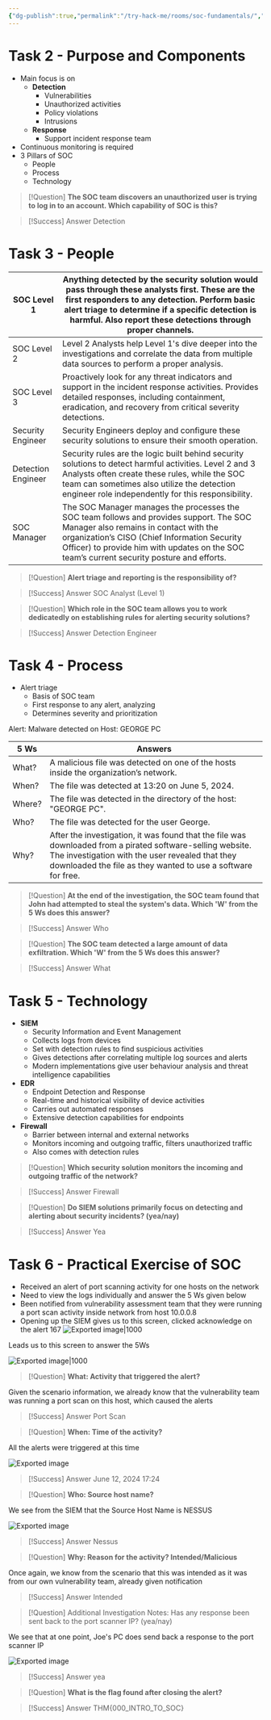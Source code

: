 ```yaml
---
{"dg-publish":true,"permalink":"/try-hack-me/rooms/soc-fundamentals/","created":"2024-11-06T17:24:39.640-05:00","updated":"2025-03-09T16:38:29.945-04:00"}
---
```


# Task 2 - Purpose and Components

- Main focus is on
	- **Detection**
		- Vulnerabilities
		- Unauthorized activities
		- Policy violations
		- Intrusions
	- **Response**
		- Support incident response team
- Continuous monitoring is required
- 3 Pillars of SOC
	- People
	- Process
	- Technology 

> [!Question]
> **The SOC team discovers an unauthorized user is trying to log in to an account. Which capability of SOC is this?** 

> [!Success] Answer
> Detection
# Task 3 - People

| SOC Level 1        | Anything detected by the security solution would pass through these analysts first. These are the first responders to any detection. Perform basic alert triage to determine if a specific detection is harmful. Also report these detections through proper channels.         |
| ------------------ | ------------------------------------------------------------------------------------------------------------------------------------------------------------------------------------------------------------------------------------------------------------------------------ |
| SOC Level 2        | Level 2 Analysts help Level 1's dive deeper into the investigations and correlate the data from multiple data sources to perform a proper analysis.                                                                                                                            |
| SOC Level 3        | Proactively look for any threat indicators and support in the incident response activities. Provides detailed responses, including containment, eradication, and recovery from critical severity detections.                                                                   |
| Security Engineer  | Security Engineers deploy and configure these security solutions to ensure their smooth operation.                                                                                                                                                                             |
| Detection Engineer | Security rules are the logic built behind security solutions to detect harmful activities. Level 2 and 3 Analysts often create these rules, while the SOC team can sometimes also utilize the detection engineer role independently for this responsibility.                   |
| SOC Manager        | The SOC Manager manages the processes the SOC team follows and provides support. The SOC Manager also remains in contact with the organization’s CISO (Chief Information Security Officer) to provide him with updates on the SOC team’s current security posture and efforts. |

> [!Question]
> **Alert triage and reporting is the responsibility of?** 

> [!Success] Answer
> SOC Analyst (Level 1)

> [!Question]
> **Which role in the SOC team allows you to work dedicatedly on establishing rules for alerting security solutions?** 

> [!Success] Answer
> Detection Engineer
# Task 4 - Process

- Alert triage
	- Basis of SOC team
	- First response to any alert, analyzing
	- Determines severity and prioritization

Alert: Malware detected on Host: GEORGE PC

| 5 Ws   | Answers                                                                                                                                                                                                                       |
| ------ | ----------------------------------------------------------------------------------------------------------------------------------------------------------------------------------------------------------------------------- |
| What?  | A malicious file was detected on one of the hosts inside the organization’s network.                                                                                                                                          |
| When?  | The file was detected at 13:20 on June 5, 2024.                                                                                                                                                                               |
| Where? | The file was detected in the directory of the host: "GEORGE PC".                                                                                                                                                              |
| Who?   | The file was detected for the user George.                                                                                                                                                                                    |
| Why?   | After the investigation, it was found that the file was downloaded from a pirated software-selling website. The investigation with the user revealed that they downloaded the file as they wanted to use a software for free. |

> [!Question]
> **At the end of the investigation, the SOC team found that John had attempted to steal the system's data. Which 'W' from the 5 Ws does this answer?** 

> [!Success] Answer
> Who

> [!Question]
> **The SOC team detected a large amount of data exfiltration. Which 'W' from the 5 Ws does this answer?** 

> [!Success] Answer
> What

# Task 5 - Technology

- **SIEM**
	- Security Information and Event Management
	- Collects logs from devices
	- Set with detection rules to find suspicious activities
	- Gives detections after correlating multiple log sources and alerts
	- Modern implementations give user behaviour analysis and threat intelligence capabilities
- **EDR**
	- Endpoint Detection and Response
	- Real-time and historical visibility of device activities
	- Carries out automated responses
	- Extensive detection capabilities for endpoints
- **Firewall**
	- Barrier between internal and external networks
	- Monitors incoming and outgoing traffic, filters unauthorized traffic
	- Also comes with detection rules

> [!Question]
> **Which security solution monitors the incoming and outgoing traffic of the network?** 

> [!Success] Answer
> Firewall

> [!Question]
> **Do SIEM solutions primarily focus on detecting and alerting about security incidents? (yea/nay)** 

> [!Success] Answer
> Yea

# Task 6 - Practical Exercise of SOC

- Received an alert of port scanning activity for one hosts on the network
- Need to view the logs individually and answer the 5 Ws given below
- Been notified from vulnerability assessment team that they were running a port scan activity inside network from host 10.0.0.8
- Opening up the SIEM gives us to this screen, clicked acknowledge on the alert 167
![Exported image|1000](Exported%20image%2020250204193002-0.png|)

Leads us to this screen to answer the 5Ws 

![Exported image|1000](/img/user/TryHackMe/THM_Images/992dd2b303ad804a05cfd52a5df8c211.png)

> [!Question]
> **What: Activity that triggered the alert?** 

Given the scenario information, we already know that the vulnerability team was running a port scan on this host, which caused the alerts

> [!Success] Answer
> Port Scan

> [!Question]
> **When: Time of the activity?** 

All the alerts were triggered at this time

![Exported image](/img/user/TryHackMe/THM_Images/6d4747f00714ba7d3bcc691791217894.png)  

> [!Success] Answer
> June 12, 2024 17:24

> [!Question]
> **Who: Source host name?** 

We see from the SIEM that the Source Host Name is NESSUS

![Exported image](/img/user/TryHackMe/THM_Images/6066cc15b30e60f0f24f62f56ee1a326.png)  

> [!Success] Answer
> Nessus

> [!Question] 
> **Why: Reason for the activity? Intended/Malicious** 

Once again, we know from the scenario that this was intended as it was from our own vulnerability team, already given notification

> [!Success] Answer
> Intended

> [!Question]
> Additional Investigation Notes: Has any response been sent back to the port scanner IP? (yea/nay) 

We see that at one point, Joe's PC does send back a response to the port scanner IP

![Exported image](/img/user/TryHackMe/THM_Images/b739ad7e4230b1edacdcb5b1a1fe265a.png)  

> [!Success] Answer
> yea

> [!Question]
> **What is the flag found after closing the alert?** 

> [!Success] Answer
> THM{000_INTRO_TO_SOC}      
